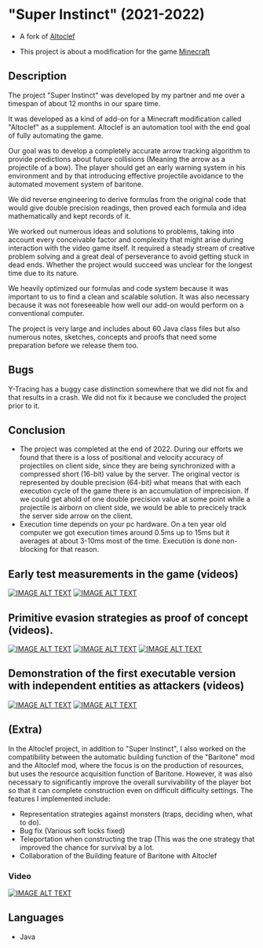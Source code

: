 # "Super Instinct" (2021-2022)

- A fork of [Altoclef](https://github.com/gaucho-matrero/altoclef)

- This project is about a modification for the game [Minecraft](https://www.minecraft.net/)

## Description

The project "Super Instinct" was developed by my partner and me over a timespan of about 12 months in our spare time.

It was developed as a kind of add-on for a Minecraft modification called "Altoclef" as a supplement.
Altoclef is an automation tool with the end goal of fully automating the game.

Our goal was to develop a completely accurate arrow tracking algorithm to provide predictions about future collisions (Meaning the arrow as a projectile of a bow).
The player should get an early warning system in his environment and by that introducing effective projectile avoidance to the automated movement system of baritone.

We did reverse engineering to derive formulas from the original code that would give double precision readings, then proved each formula and idea mathematically and kept records of it.

We worked out numerous ideas and solutions to problems, taking into account every conceivable factor and complexity that might arise during interaction with the video game itself.
It required a steady stream of creative problem solving and a great deal of perseverance to avoid getting stuck in dead ends.
Whether the project would succeed was unclear for the longest time due to its nature.

We heavily optimized our formulas and code system because it was important to us to find a clean and scalable solution. It was also necessary because it was not foreseeable how well our add-on would perform on a conventional computer.

The project is very large and includes about 60 Java class files but also numerous notes, sketches, concepts and proofs that need some preparation before we release them too.

## Bugs
Y-Tracing has a buggy case distinction somewhere that we did not fix and that results in a crash.
We did not fix it because we concluded the project prior to it.

## Conclusion
- The project was completed at the end of 2022.
During our efforts we found that there is a loss of positional and velocity accuracy of projectiles on client side, since they are being synchronized with a compressed short (16-bit) value by the server.
The original vector is represented by double precision (64-bit) what means that with each execution cycle of the game there is an accumulation of imprecision.
If we could get ahold of one double precision value at some point while a projectile is airborn on client side, we would be able to precicely track the server side arrow on the client.
- Execution time depends on your pc hardware. On a ten year old computer we got execution times around 0.5ms up to 15ms but it averages at about 3-10ms most of the time. Execution is done non-blocking for that reason.

## Early test measurements in the game (videos)

[![IMAGE ALT TEXT](http://img.youtube.com/vi/amOkU9PKZEo/0.jpg)](http://www.youtube.com/watch?v=amOkU9PKZEo "Flexibility Arrow Tracing Test")
[![IMAGE ALT TEXT](http://img.youtube.com/vi/Rnh-gSojYYI/0.jpg)](http://www.youtube.com/watch?v=Rnh-gSojYYI "Y-Axis Arrow Tracing Test")

## Primitive evasion strategies as proof of concept (videos).

[![IMAGE ALT TEXT](http://img.youtube.com/vi/kbSDZqueH8c/0.jpg)](http://www.youtube.com/watch?v=kbSDZqueH8c "Proof of Concept Demo (Dodge by Stopping) #1")
[![IMAGE ALT TEXT](http://img.youtube.com/vi/t7_LrYOVkU4/0.jpg)](http://www.youtube.com/watch?v=t7_LrYOVkU4 "Proof of Concept Demo (Dodge by Stopping) #2")
[![IMAGE ALT TEXT](http://img.youtube.com/vi/xZwwnwIu9Ic/0.jpg)](http://www.youtube.com/watch?v=xZwwnwIu9Ic "Proof of Concept Demo (Dodge by Jumping)")

## Demonstration of the first executable version with independent entities as attackers (videos)

[![IMAGE ALT TEXT](http://img.youtube.com/vi/tdR7Gxb9jjk/0.jpg)](http://www.youtube.com/watch?v=tdR7Gxb9jjk "Skeleton Arrow Dodge Test #1")
[![IMAGE ALT TEXT](http://img.youtube.com/vi/8MFC06wTh4E/0.jpg)](http://www.youtube.com/watch?v=8MFC06wTh4E "Skeleton Arrow Dodge Test #2")

## (Extra)

In the Altoclef project, in addition to "Super Instinct", I also worked on the compatibility between the automatic building function of the "Baritone" mod and the Altoclef mod, where the focus is on the production of resources, but uses the resource acquisition function of Baritone.
However, it was also necessary to significantly improve the overall survivability of the player bot so that it can complete construction even on difficult difficulty settings.
The features I implemented include:
- Representation strategies against monsters (traps, deciding when, what to do).
- Bug fix (Various soft locks fixed)
- Teleportation when constructing the trap (This was the one strategy that improved the chance for survival by a lot.
- Collaboration of the Building feature of Baritone with Altoclef

### Video

[![IMAGE ALT TEXT](http://img.youtube.com/vi/xA-V-ruogsk/0.jpg)](http://www.youtube.com/watch?v=xA-V-ruogsk "(1.19.2) Builder task successful for the first time in hard difficulty")

## Languages
- Java
